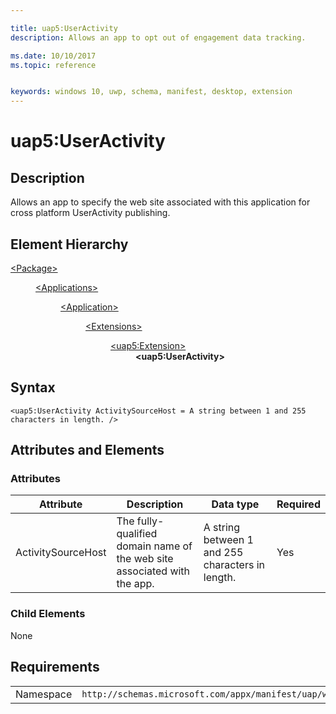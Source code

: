 ```yaml
---

title: uap5:UserActivity
description: Allows an app to opt out of engagement data tracking.

ms.date: 10/10/2017
ms.topic: reference


keywords: windows 10, uwp, schema, manifest, desktop, extension 
---
```


# uap5:UserActivity

## Description
Allows an app to specify the web site associated with this application for cross platform UserActivity publishing.

## Element Hierarchy
<dl>
<dt><a href="element-package.md">&lt;Package&gt;</a></dt>
<dd>
<dl>
<dt><a href="element-applications.md">&lt;Applications&gt;</a></dt>
<dd>
<dl>
<dt><a href="element-application.md">&lt;Application&gt;</a></dt>
<dd>
<dl>
<dt><a href="element-1-extensions.md">&lt;Extensions&gt;</a></dt>
<dd>
<dl>
<dt><a href="element-uap5-extension.md">&lt;uap5:Extension&gt;</a></dt>
<dd><b>&lt;uap5:UserActivity&gt;</b></dd>
</dl>
</dd>
</dl>
</dd>
</dl>
</dd>
</dl>
</dd>
</dl>

## Syntax
```syntax
<uap5:UserActivity ActivitySourceHost = A string between 1 and 255 characters in length. />
```

## Attributes and Elements

### Attributes
| Attribute | Description | Data type | Required |
|-----------|-------------|-----------|----------|
| ActivitySourceHost | The fully-qualified domain name of the web site associated with the app. | A string between 1 and 255 characters in length. | Yes | 

### Child Elements
None

## Requirements

|   |   |
|--|--|
| Namespace | `http://schemas.microsoft.com/appx/manifest/uap/windows10/5` |

